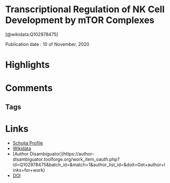 
Transcriptional Regulation of NK Cell Development by mTOR Complexes
===================================================================
  
  [@wikidata:Q102978475]  
  
Publication date : 10 of November, 2020  

# Highlights

# Comments

## Tags

# Links
  
 * [Scholia Profile](https://scholia.toolforge.org/work/Q102978475)  
 * [Wikidata](https://www.wikidata.org/wiki/Q102978475)  
 * [Author Disambiguator](https://author-
disambiguator.toolforge.org/work_item_oauth.php?id=Q102978475&batch_id=&match=1&author_list_id=&doit=Get+author+links+for+work)  
 * [DOI](https://doi.org/10.3389/FCELL.2020.566090)  
